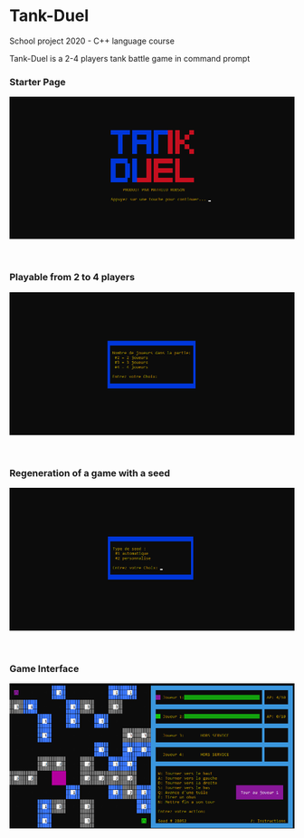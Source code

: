 # Tank-Duel

School project 2020 - C++ language course

Tank-Duel is a 2-4 players tank battle game in command prompt

### Starter Page
![](https://github.com/mathrob/Tank-Duel/blob/master/img/startpage.png)

<br/>

### Playable from 2 to 4 players
![](https://github.com/mathrob/Tank-Duel/blob/master/img/nb_player.png)

<br/>

### Regeneration of a game with a seed
![](https://github.com/mathrob/Tank-Duel/blob/master/img/seed.png)

<br/>

### Game Interface
![](https://github.com/mathrob/Tank-Duel/blob/master/img/gameinterface.png)
